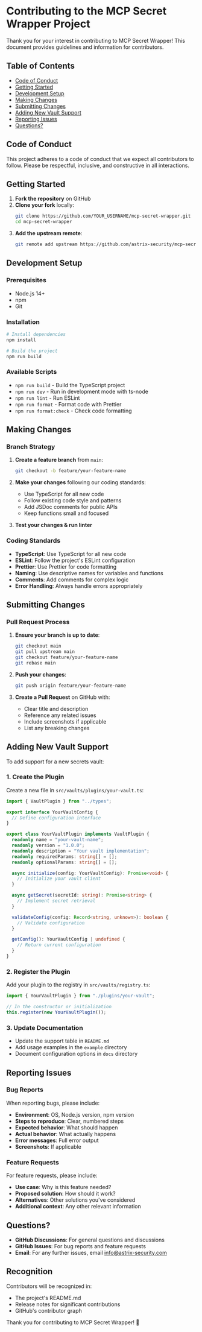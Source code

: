 # Contributing to the MCP Secret Wrapper Project

Thank you for your interest in contributing to MCP Secret Wrapper! This document provides guidelines and information for contributors.

## Table of Contents

- [Code of Conduct](#code-of-conduct)
- [Getting Started](#getting-started)
- [Development Setup](#development-setup)
- [Making Changes](#making-changes)
- [Submitting Changes](#submitting-changes)
- [Adding New Vault Support](#adding-new-vault-support)
- [Reporting Issues](#reporting-issues)
- [Questions?](#questions)

## Code of Conduct

This project adheres to a code of conduct that we expect all contributors to follow. Please be respectful, inclusive, and constructive in all interactions.

## Getting Started

1. **Fork the repository** on GitHub
2. **Clone your fork** locally:
   ```bash
   git clone https://github.com/YOUR_USERNAME/mcp-secret-wrapper.git
   cd mcp-secret-wrapper
   ```
3. **Add the upstream remote**:
   ```bash
   git remote add upstream https://github.com/astrix-security/mcp-secret-wrapper.git
   ```

## Development Setup

### Prerequisites

- Node.js 14+ 
- npm
- Git

### Installation

```bash
# Install dependencies
npm install

# Build the project
npm run build
```

### Available Scripts

- `npm run build` - Build the TypeScript project
- `npm run dev` - Run in development mode with ts-node
- `npm run lint` - Run ESLint
- `npm run format` - Format code with Prettier
- `npm run format:check` - Check code formatting

## Making Changes

### Branch Strategy

1. **Create a feature branch** from `main`:
   ```bash
   git checkout -b feature/your-feature-name
   ```

2. **Make your changes** following our coding standards:
   - Use TypeScript for all new code
   - Follow existing code style and patterns
   - Add JSDoc comments for public APIs
   - Keep functions small and focused

3. **Test your changes & run linter**

### Coding Standards

- **TypeScript**: Use TypeScript for all new code
- **ESLint**: Follow the project's ESLint configuration
- **Prettier**: Use Prettier for code formatting
- **Naming**: Use descriptive names for variables and functions
- **Comments**: Add comments for complex logic
- **Error Handling**: Always handle errors appropriately

## Submitting Changes

### Pull Request Process

1. **Ensure your branch is up to date**:
   ```bash
   git checkout main
   git pull upstream main
   git checkout feature/your-feature-name
   git rebase main
   ```

2. **Push your changes**:
   ```bash
   git push origin feature/your-feature-name
   ```

3. **Create a Pull Request** on GitHub with:
   - Clear title and description
   - Reference any related issues
   - Include screenshots if applicable
   - List any breaking changes

## Adding New Vault Support

To add support for a new secrets vault:

### 1. Create the Plugin

Create a new file in `src/vaults/plugins/your-vault.ts`:

```typescript
import { VaultPlugin } from "../types";

export interface YourVaultConfig {
  // Define configuration interface
}

export class YourVaultPlugin implements VaultPlugin {
  readonly name = "your-vault-name";
  readonly version = "1.0.0";
  readonly description = "Your vault implementation";
  readonly requiredParams: string[] = [];
  readonly optionalParams: string[] = [];

  async initialize(config: YourVaultConfig): Promise<void> {
    // Initialize your vault client
  }

  async getSecret(secretId: string): Promise<string> {
    // Implement secret retrieval
  }

  validateConfig(config: Record<string, unknown>): boolean {
    // Validate configuration
  }

  getConfig(): YourVaultConfig | undefined {
    // Return current configuration
  }
}
```

### 2. Register the Plugin

Add your plugin to the registry in `src/vaults/registry.ts`:

```typescript
import { YourVaultPlugin } from "./plugins/your-vault";

// In the constructor or initialization
this.register(new YourVaultPlugin());
```

### 3. Update Documentation

- Update the support table in `README.md`
- Add usage examples in the `example` directory
- Document configuration options in `docs` directory 

## Reporting Issues

### Bug Reports

When reporting bugs, please include:

- **Environment**: OS, Node.js version, npm version
- **Steps to reproduce**: Clear, numbered steps
- **Expected behavior**: What should happen
- **Actual behavior**: What actually happens
- **Error messages**: Full error output
- **Screenshots**: If applicable

### Feature Requests

For feature requests, please include:

- **Use case**: Why is this feature needed?
- **Proposed solution**: How should it work?
- **Alternatives**: Other solutions you've considered
- **Additional context**: Any other relevant information

## Questions?

- **GitHub Discussions**: For general questions and discussions
- **GitHub Issues**: For bug reports and feature requests
- **Email**: For any further issues, email info@astrix-security.com

## Recognition

Contributors will be recognized in:
- The project's README.md
- Release notes for significant contributions
- GitHub's contributor graph

Thank you for contributing to MCP Secret Wrapper! 🎉
